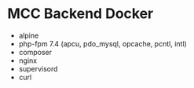 # MCC Backend Docker
 
* alpine
* php-fpm 7.4 (apcu, pdo_mysql, opcache, pcntl, intl)
* composer
* nginx
* supervisord
* curl

